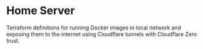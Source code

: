 # Home Server

Terraform definitions for running Docker images in local network and exposing them to the internet using Cloudflare tunnels with Cloudflare Zero trust.
